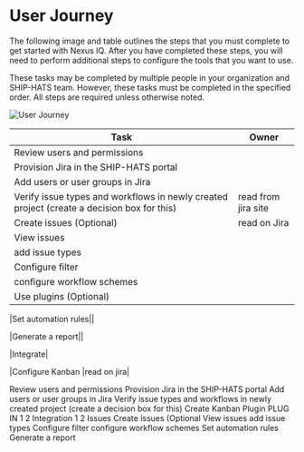 # User Journey

The following image and table outlines the steps that you must complete to get started with Nexus IQ. After you have completed these steps, you will need to perform additional steps to configure the tools that you want to use.

These tasks may be completed by multiple people in your organization and SHIP-HATS team. However, these tasks must be completed in the specified order. All steps are required unless otherwise noted. 

![User Journey](./images/user-journey-jira.png)

|Task|Owner|
|---|---|
|Review users and permissions||
|Provision Jira in the SHIP-HATS portal||
|Add users or user groups in Jira||
|Verify issue types and workflows in newly created project (create a decision box for this)|read from jira site|
|Create issues (Optional)|read on Jira|
|View issues|
|add issue types|
|Configure filter||
|configure workflow schemes||
|Use plugins (Optional)||

|Set automation rules||

|Generate a report||

|Integrate|

|Configure Kanban |read on jira|


Review users and permissions
Provision Jira in the SHIP-HATS portal
Add users or user groups in Jira
Verify issue types and workflows in newly created project (create a decision box for this)
	Create Kanban
	Plugin
		PLUG IN 1
		2
	Integration
		1
		2
	Issues
		Create issues (Optional
		View issues
		add issue types
	Configure filter
	configure workflow schemes
	Set automation rules
Generate a report
